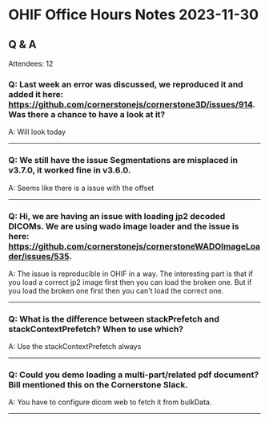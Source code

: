 # OHIF Office Hours Notes 2023-11-30


## Q & A

Attendees: 12


### Q: Last week an error was discussed, we reproduced it and added it here: https://github.com/cornerstonejs/cornerstone3D/issues/914. Was there a chance to have a look at it?

A: Will look today

---

### Q: We still have the issue Segmentations are misplaced in v3.7.0, it worked fine in v3.6.0.

A: Seems like there is a issue with the offset

---

### Q: Hi, we are having an issue with loading jp2 decoded DICOMs. We are using wado image loader and the issue is here: https://github.com/cornerstonejs/cornerstoneWADOImageLoader/issues/535.

A: The issue is reproducible in OHIF in a way. The interesting part is that if you load a correct jp2 image
first then you can load the broken one. But if you load the broken one first then you can't load the correct one.

---

### Q: What is the difference between stackPrefetch and stackContextPrefetch? When to use which?

A: Use the stackContextPrefetch always

---


### Q: Could you demo loading a multi-part/related pdf document? Bill mentioned this on the Cornerstone Slack.

A: You have to configure dicom web to fetch it from bulkData.

---
